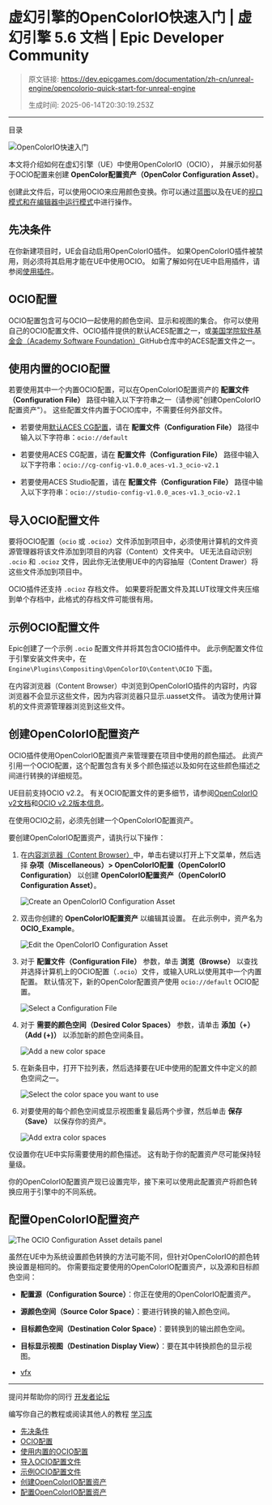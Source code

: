 # 虚幻引擎的OpenColorIO快速入门 | 虚幻引擎 5.6 文档 | Epic Developer Community

> 原文链接: https://dev.epicgames.com/documentation/zh-cn/unreal-engine/opencolorio-quick-start-for-unreal-engine
> 
> 生成时间: 2025-06-14T20:30:19.253Z

---

目录

![OpenColorIO快速入门](https://dev.epicgames.com/community/api/documentation/image/c304efac-5a9c-4882-b49b-19c927ea83fc?resizing_type=fill&width=1920&height=335)

本文将介绍如何在虚幻引擎（UE）中使用OpenColorIO（OCIO）， 并展示如何基于OCIO配置来创建 **OpenColor配置资产（OpenColor Configuration Asset）**。

创建此文件后，可以使用OCIO来应用颜色变换。你可以通过[蓝图](/documentation/zh-cn/unreal-engine/converting-colors-in-unreal-engine-blueprints)以及在UE的[视口模式和在编辑器中运行模式](/documentation/zh-cn/unreal-engine/apply-color-conversion-to-the-level-viewport-and-play-in-editor-with-opencolorio-in-unreal-engine)中进行操作。

## 先决条件

在你新建项目时，UE会自动启用OpenColorIO插件。 如果OpenColorIO插件被禁用，则必须将其启用才能在UE中使用OCIO。 如需了解如何在UE中启用插件，请参阅[使用插件](/documentation/zh-cn/unreal-engine/working-with-plugins-in-unreal-engine)。

## OCIO配置

OCIO配置包含可与OCIO一起使用的颜色空间、显示和视图的集合。 你可以使用自己的OCIO配置文件、OCIO插件提供的默认ACES配置之一，或[美国学院软件基金会（Academy Software Foundation）](https://github.com/AcademySoftwareFoundation/OpenColorIO-Config-ACES/releases/tag/v1.0.0)GitHub仓库中的ACES配置文件之一。

## 使用内置的OCIO配置

若要使用其中一个内置OCIO配置，可以在OpenColorIO配置资产的 **配置文件（Configuration File）** 路径中输入以下字符串之一（请参阅"创建OpenColorIO配置资产"）。 这些配置文件内置于OCIO库中，不需要任何外部文件。

-   若要使用[默认ACES CG配置](https://opencolorio.readthedocs.io/en/latest/releases/ocio_2_2.html#built-in-configs)，请在 **配置文件（Configuration File）** 路径中输入以下字符串：`ocio://default`
    
-   若要使用ACES CG配置，请在 **配置文件（Configuration File）** 路径中输入以下字符串：`ocio://cg-config-v1.0.0_aces-v1.3_ocio-v2.1`
    
-   若要使用ACES Studio配置，请在 **配置文件（Configuration File）** 路径中输入以下字符串：`ocio://studio-config-v1.0.0_aces-v1.3_ocio-v2.1`
    

## 导入OCIO配置文件

要将OCIO配置（`ocio` 或 `.ocioz`）文件添加到项目中，必须使用计算机的文件资源管理器将该文件添加到项目的内容（Content）文件夹中。 UE无法自动识别 `.ocio` 和 `.ocioz` 文件，因此你无法使用UE中的内容抽屉（Content Drawer）将这些文件添加到项目中。

OCIO插件还支持 `.ocioz` 存档文件。 如果要将配置文件及其LUT纹理文件夹压缩到单个存档中，此格式的存档文件可能很有用。

## 示例OCIO配置文件

Epic创建了一个示例 `.ocio` 配置文件并将其包含OCIO插件中。 此示例配置文件位于引擎安装文件夹中，在 `Engine\Plugins\Compositing\OpenColorIO\Content\OCIO` 下面。

在内容浏览器（Content Browser）中浏览到OpenColorIO插件的内容时，内容浏览器不会显示这些文件，因为内容浏览器只显示.uasset文件。 请改为使用计算机的文件资源管理器浏览到这些文件。

## 创建OpenColorIO配置资产

OCIO插件使用OpenColorIO配置资产来管理要在项目中使用的颜色描述。 此资产引用一个OCIO配置，这个配置包含有关多个颜色描述以及如何在这些颜色描述之间进行转换的详细规范。

UE目前支持OCIO v2.2。 有关OCIO配置文件的更多细节，请参阅[OpenColorIO v2文档](https://opencolorio.readthedocs.io/en/latest/index.html)和[OCIO v2.2版本信息](https://opencolorio.readthedocs.io/en/latest/releases/ocio_2_2.html)。

在使用OCIO之前，必须先创建一个OpenColorIO配置资产。

要创建OpenColorIO配置资产，请执行以下操作：

1.  在[内容浏览器（Content Browser）](/documentation/zh-cn/unreal-engine/content-browser-in-unreal-engine)中，单击右键以打开上下文菜单，然后选择 **杂项（Miscellaneous）> OpenColorIO配置（OpenColorIO Configuration）** 以创建 **OpenColorIO配置资产（OpenColorIO Configuration Asset）**。
    
    ![Create an OpenColorIO Configuration Asset ](https://d1iv7db44yhgxn.cloudfront.net/documentation/images/ca10bb6d-da94-4527-a973-3a6b3e262a00/create-ocio-config-asset.png)
2.  双击你创建的 **OpenColorIO配置资产** 以编辑其设置。 在此示例中，资产名为 **OCIO\_Example**。
    
    ![Edit the OpenColorIO Configuration Asset](https://d1iv7db44yhgxn.cloudfront.net/documentation/images/4f8c48b5-cca7-449d-8e67-332af5a9c984/ocio-config-asset-settings.png)
3.  对于 **配置文件（Configuration File）** 参数，单击 **浏览（Browse）** 以查找并选择计算机上的OCIO配置（`.ocio`）文件，或输入URL以使用其中一个内置配置。 默认情况下，新的OpenColor配置资产使用 `ocio://default` OCIO配置。
    
    ![Select a Configuration File](https://d1iv7db44yhgxn.cloudfront.net/documentation/images/e2e8ac02-9c21-45c3-a73a-a3d6477ca7e6/set-ocio-configuration-file.png)
4.  对于 **需要的颜色空间（Desired Color Spaces）** 参数，请单击 **添加（+）（Add (+)）** 以添加新的颜色空间条目。
    
    ![Add a new color space](https://d1iv7db44yhgxn.cloudfront.net/documentation/images/0262857d-c3a7-4df7-98e1-68db87522edf/add-new-color-space.png)
5.  在新条目中，打开下拉列表，然后选择要在UE中使用的配置文件中定义的颜色空间之一。
    
    ![Select the color space you want to use](https://d1iv7db44yhgxn.cloudfront.net/documentation/images/5ee8ed18-a153-4b2f-bf52-bd70f0c2e091/set-color-space.png)
6.  对要使用的每个颜色空间或显示视图重复最后两个步骤，然后单击 **保存（Save）** 以保存你的资产。
    
    ![Add extra color spaces](https://d1iv7db44yhgxn.cloudfront.net/documentation/images/51a80c64-3531-4848-be55-a95569bf0aa9/ocio-config-asset-with-color-spaces-added.png)

仅设置你在UE中实际需要使用的颜色描述。 这有助于你的配置资产尽可能保持轻量级。

你的OpenColorIO配置资产现已设置完毕，接下来可以使用此配置资产将颜色转换应用于引擎中的不同系统。

## 配置OpenColorIO配置资产

![The OCIO Configuration Asset details panel](https://d1iv7db44yhgxn.cloudfront.net/documentation/images/6c578f31-2d23-4ec5-9b54-6815a6c1ee1a/generic-apply-ocio-asset.png)

虽然在UE中为系统设置颜色转换的方法可能不同，但针对OpenColorIO的颜色转换设置是相同的。 你需要指定要使用的OpenColorIO配置资产，以及源和目标颜色空间：

-   **配置源（Configuration Source）**：你正在使用的OpenColorIO配置资产。
    
-   **源颜色空间（Source Color Space）**：要进行转换的输入颜色空间。
    
-   **目标颜色空间（Destination Color Space）**：要转换到的输出颜色空间。
    
-   **目标显示视图（Destination Display View）**：要在其中转换颜色的显示视图。
    

-   [vfx](https://dev.epicgames.com/community/search?query=vfx)

* * *

提问并帮助你的同行 [开发者论坛](https://forums.unrealengine.com/categories?tag=unreal-engine)

编写你自己的教程或阅读其他人的教程 [学习库](https://dev.epicgames.com/community/unreal-engine/learning)

-   [先决条件](/documentation/zh-cn/unreal-engine/opencolorio-quick-start-for-unreal-engine#%E5%85%88%E5%86%B3%E6%9D%A1%E4%BB%B6)
-   [OCIO配置](/documentation/zh-cn/unreal-engine/opencolorio-quick-start-for-unreal-engine#ocio%E9%85%8D%E7%BD%AE)
-   [使用内置的OCIO配置](/documentation/zh-cn/unreal-engine/opencolorio-quick-start-for-unreal-engine#%E4%BD%BF%E7%94%A8%E5%86%85%E7%BD%AE%E7%9A%84ocio%E9%85%8D%E7%BD%AE)
-   [导入OCIO配置文件](/documentation/zh-cn/unreal-engine/opencolorio-quick-start-for-unreal-engine#%E5%AF%BC%E5%85%A5ocio%E9%85%8D%E7%BD%AE%E6%96%87%E4%BB%B6)
-   [示例OCIO配置文件](/documentation/zh-cn/unreal-engine/opencolorio-quick-start-for-unreal-engine#%E7%A4%BA%E4%BE%8Bocio%E9%85%8D%E7%BD%AE%E6%96%87%E4%BB%B6)
-   [创建OpenColorIO配置资产](/documentation/zh-cn/unreal-engine/opencolorio-quick-start-for-unreal-engine#%E5%88%9B%E5%BB%BAopencolorio%E9%85%8D%E7%BD%AE%E8%B5%84%E4%BA%A7)
-   [配置OpenColorIO配置资产](/documentation/zh-cn/unreal-engine/opencolorio-quick-start-for-unreal-engine#%E9%85%8D%E7%BD%AEopencolorio%E9%85%8D%E7%BD%AE%E8%B5%84%E4%BA%A7)